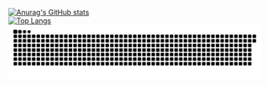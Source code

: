[![Anurag's GitHub stats](https://github-readme-stats.vercel.app/api?username=mymoonyue&theme=omni&show_icons=true&hide=contribs,prs)](https://github.com/anuraghazra/github-readme-stats)<br>
[![Top Langs](https://github-readme-stats.vercel.app/api/top-langs/?username=mymoonyue)](https://github.com/anuraghazra/github-readme-stats)<br>
![](https://raw.githubusercontent.com/mymoonyue/mymoonyue/master/assets/github-contribution-grid-snake.svg)
